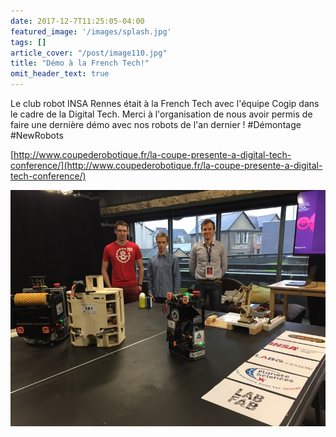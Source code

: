 ```yaml
---
date: 2017-12-7T11:25:05-04:00
featured_image: '/images/splash.jpg'
tags: []
article_cover: "/post/image110.jpg"
title: "Démo à la French Tech!"
omit_header_text: true
---
```



Le club robot INSA Rennes était à la French Tech avec l'équipe Cogip dans le cadre de la Digital Tech. Merci à l'organisation de nous avoir permis de faire une dernière démo avec nos robots de l'an dernier ! #Démontage #NewRobots

[http://www.coupederobotique.fr/la-coupe-presente-a-digital-tech-conference/](http://www.coupederobotique.fr/la-coupe-presente-a-digital-tech-conference/)




![Image](/post/image110.jpg)

